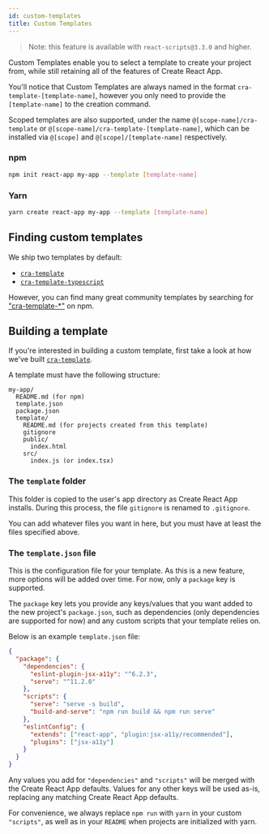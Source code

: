 ```yaml
---
id: custom-templates
title: Custom Templates
---
```


> Note: this feature is available with `react-scripts@3.3.0` and higher.

Custom Templates enable you to select a template to create your project from,
while still retaining all of the features of Create React App.

You'll notice that Custom Templates are always named in the format
`cra-template-[template-name]`, however you only need to provide the
`[template-name]` to the creation command.

Scoped templates are also supported, under the name `@[scope-name]/cra-template`
or `@[scope-name]/cra-template-[template-name]`, which can be installed via
`@[scope]` and `@[scope]/[template-name]` respectively.

### npm

```sh
npm init react-app my-app --template [template-name]
```

### Yarn

```sh
yarn create react-app my-app --template [template-name]
```

## Finding custom templates

We ship two templates by default:

- [`cra-template`](https://github.com/facebook/create-react-app/tree/master/packages/cra-template)
- [`cra-template-typescript`](https://github.com/facebook/create-react-app/tree/master/packages/cra-template-typescript)

However, you can find many great community templates by searching for
["cra-template-\*"](https://www.npmjs.com/search?q=cra-template-*) on npm.

## Building a template

If you're interested in building a custom template, first take a look at how
we've built
[`cra-template`](https://github.com/facebook/create-react-app/tree/master/packages/cra-template).

A template must have the following structure:

```
my-app/
  README.md (for npm)
  template.json
  package.json
  template/
    README.md (for projects created from this template)
    gitignore
    public/
      index.html
    src/
      index.js (or index.tsx)
```

### The `template` folder

This folder is copied to the user's app directory as Create React App installs.
During this process, the file `gitignore` is renamed to `.gitignore`.

You can add whatever files you want in here, but you must have at least the
files specified above.

### The `template.json` file

This is the configuration file for your template. As this is a new feature, more
options will be added over time. For now, only a `package` key is supported.

The `package` key lets you provide any keys/values that you want added to the
new project's `package.json`, such as dependencies (only dependencies are
supported for now) and any custom scripts that your template relies on.

Below is an example `template.json` file:

```json
{
  "package": {
    "dependencies": {
      "eslint-plugin-jsx-a11y": "^6.2.3",
      "serve": "^11.2.0"
    },
    "scripts": {
      "serve": "serve -s build",
      "build-and-serve": "npm run build && npm run serve"
    },
    "eslintConfig": {
      "extends": ["react-app", "plugin:jsx-a11y/recommended"],
      "plugins": ["jsx-a11y"]
    }
  }
}
```

Any values you add for `"dependencies"` and `"scripts"` will be merged with the
Create React App defaults. Values for any other keys will be used as-is,
replacing any matching Create React App defaults.

For convenience, we always replace `npm run` with `yarn` in your custom
`"scripts"`, as well as in your `README` when projects are initialized with
yarn.
